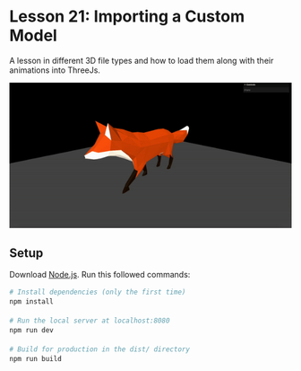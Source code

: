# Lesson 21: Importing a Custom Model
A lesson in different 3D file types and how to load them along with their animations into ThreeJs.

![Testing physics with a bunch of boxes and spheres.](/21-imported-models/readme-assets/fox.gif)

## Setup
Download [Node.js](https://nodejs.org/en/download/).
Run this followed commands:

``` bash
# Install dependencies (only the first time)
npm install

# Run the local server at localhost:8080
npm run dev

# Build for production in the dist/ directory
npm run build
```
